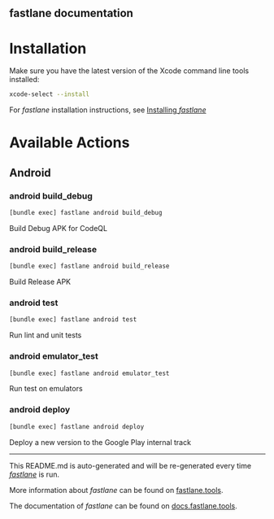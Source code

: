 fastlane documentation
----

# Installation

Make sure you have the latest version of the Xcode command line tools installed:

```sh
xcode-select --install
```

For _fastlane_ installation instructions, see [Installing _fastlane_](https://docs.fastlane.tools/#installing-fastlane)

# Available Actions

## Android

### android build_debug

```sh
[bundle exec] fastlane android build_debug
```

Build Debug APK for CodeQL

### android build_release

```sh
[bundle exec] fastlane android build_release
```

Build Release APK

### android test

```sh
[bundle exec] fastlane android test
```

Run lint and unit tests

### android emulator_test

```sh
[bundle exec] fastlane android emulator_test
```

Run test on emulators

### android deploy

```sh
[bundle exec] fastlane android deploy
```

Deploy a new version to the Google Play internal track

----

This README.md is auto-generated and will be re-generated every time [_fastlane_](https://fastlane.tools) is run.

More information about _fastlane_ can be found on [fastlane.tools](https://fastlane.tools).

The documentation of _fastlane_ can be found on [docs.fastlane.tools](https://docs.fastlane.tools).
